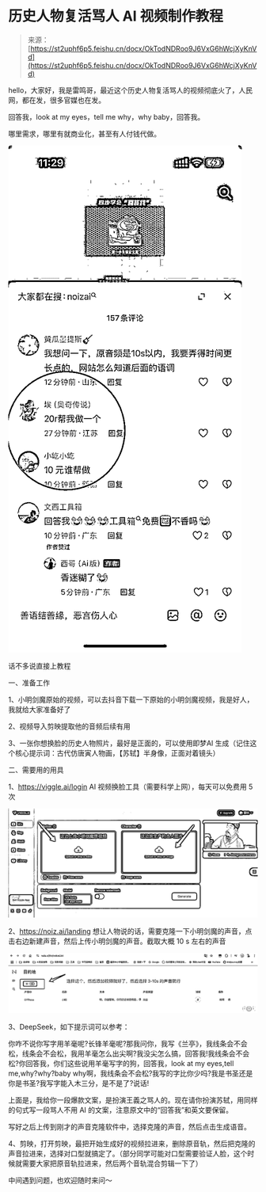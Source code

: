 # 历史人物复活骂人 AI 视频制作教程

> 来源：[https://st2uphf6p5.feishu.cn/docx/OkTodNDRoo9J6VxG6hWcjXyKnVd](https://st2uphf6p5.feishu.cn/docx/OkTodNDRoo9J6VxG6hWcjXyKnVd)

hello，大家好，我是雷鸣哥，最近这个历史人物复活骂人的视频彻底火了，人民网，都在发，很多官媒也在发。

回答我，look at my eyes，tell me why，why baby，回答我。

哪里需求，哪里有就商业化，甚至有人付钱代做。

![](img/1871dc53fb793e8ab538474d2266058a.png)

话不多说直接上教程

一、准备工作

1、小明剑魔原始的视频，可以去抖音下载一下原始的小明剑魔视频，我是好人，我就给大家准备好了

2、视频导入剪映提取他的音频后续有用

3、一张你想换脸的历史人物照片，最好是正面的，可以使用即梦AI 生成（记住这个核心提示词：古代仿唐寅人物画，【苏轼】半身像，正面对着镜头）

二、需要用的用具

1、https://viggle.ai/login AI 视频换脸工具（需要科学上网），每天可以免费用 5 次

![](img/08a2cf2f09be06fffcacbd4b842bee5b.png)

2、https://noiz.ai/landing 想让人物说的话，需要克隆一下小明剑魔的声音，点击右边新建声音，然后上传小明剑魔的声音。截取大概 10 s 左右的声音

![](img/417e313c20778476ddc657c21ee15c5a.png)

3、DeepSeek，如下提示词可以参考：

你咋不说你写字用羊毫呢?长锋羊毫呢?那我问你，我写《兰亭》，我线条会不会松，线条会不会松，我用羊毫怎么出尖啊?我没尖怎么搞，回答我!我线条会不会松?你回答我，你们这些说用羊毫写字的狗，回答我，look at my eyes,tell me,why?why?baby why啊，我线条会不会松?我写的字比你少吗?我是书圣还是你是书圣?我写字能入木三分，是不是了?说话!

上面是，我给你一段爆款文案，是扮演王義之骂人的。现在请你扮演苏轼，用同样的句式写一段骂人不用 AI 的文案，注意原文中的“回答我”和英文要保留。

写好之后上传到刚才的声音克隆软件中，选择克隆的声音，然后点击生成语音。

4、剪映，打开剪映，最把开始生成好的视频拉进来，删除原音轨，然后把克隆的声音拉进来，选择对口型就搞定了。（部分同学可能对口型需要验证人脸，这个时候就需要大家把原音轨拉进来，然后两个音轨混合剪辑一下了）

中间遇到问题，也欢迎随时来问～